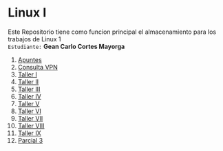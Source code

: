 # Linux I
Este Repositorio tiene como funcion principal el almacenamiento para los trabajos de Linux 1 </br>
`Estudiante:` <strong>Gean Carlo Cortes Mayorga</strong>

<ol>
    <li><a href="https://github.com/GeanDev2022/AdministracionSOLINUX-G1N/tree/master/Apuntes">Apuntes</a></li>
    <li><a href="https://github.com/GeanDev2022/AdministracionSOLINUX-G1N/tree/master/Seguimiento/Consultas/VPN">Consulta VPN</a></li>
    <li><a href="https://github.com/GeanDev2022/AdministracionSOLINUX-G1N/tree/master/Seguimiento/Taller1">Taller I</a></li>
    <li><a href="https://github.com/GeanDev2022/AdministracionSOLINUX-G1N/tree/master/Seguimiento/Taller2">Taller II</a></li>
    <li><a href="https://github.com/GeanDev2022/AdministracionSOLINUX-G1N/tree/master/Seguimiento/Taller3">Taller III</a></li>
    <li><a href="https://github.com/GeanDev2022/AdministracionSOLINUX-G1N/tree/master/Seguimiento/Taller4">Taller IV</a>
    <li><a href="https://github.com/GeanDev2022/AdministracionSOLINUX-G1N/tree/master/Seguimiento/Taller5">Taller V</a></li>
    <li><a href="https://github.com/GeanDev2022/AdministracionSOLINUX-G1N/tree/master/Seguimiento/Taller6">Taller VI</a></li>
    <li><a href="https://github.com/GeanDev2022/AdministracionSOLINUX-G1N/tree/master/Seguimiento/Taller7">Taller VII</a></li>
    <li><a href="https://github.com/GeanDev2022/AdministracionSOLINUX-G1N/tree/master/Seguimiento/Taller8">Taller VIII</a></li>
    <li><a href="https://github.com/GeanDev2022/AdministracionSOLINUX-G1N/tree/master/Seguimiento/Taller9">Taller IX</a></li>
    <li><a href="https://github.com/GeanDev2022/AdministracionSOLINUX-G1N/tree/master/Seguimiento/Parcial3">Parcial 3</a></li>

<ol>